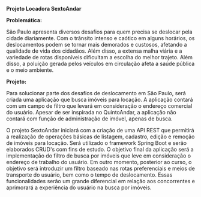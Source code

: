**Projeto Locadora SextoAndar**

**Problemática:**

São Paulo apresenta diversos desafios para quem precisa se deslocar pela cidade diariamente. Com o trânsito intenso e caótico em alguns horários, os deslocamentos podem se tornar mais demorados e custosos, afetando a qualidade de vida dos cidadãos. Além disso, a extensa malha viária e a variedade de rotas disponíveis dificultam a escolha do melhor trajeto. Além disso, a poluição gerada pelos veículos em circulação afeta a saúde pública e o meio ambiente.

**Projeto:**

Para solucionar parte dos desafios de deslocamento em São Paulo, será criada uma aplicação que busca imóveis para locação. A aplicação contará com um campo de filtro que levará em consideração o endereço comercial do usuário. Apesar de ser inspirada no QuintoAndar, a aplicação não contará com função de administração de imóvel, apenas de busca.

O projeto SextoAndar iniciará com a criação de uma API REST que permitirá a realização de operações básicas de listagem, cadastro, edição e remoção de imóveis para locação. Será utilizado o framework Spring Boot e serão elaborados CRUD's com fins de estudo. O objetivo final da aplicação será a implementação do filtro de busca por imóveis que leve em consideração o endereço de trabalho do usuário. Em outro momento, posterior ao curso, o objetivo será introduzir um filtro baseado nas rotas preferenciais e meios de transporte do usuário, bem como o tempo de deslocamento. Essas funcionalidades serão um grande diferencial em relação aos concorrentes e aprimorará a experiência do usuário na busca por imóveis. 
